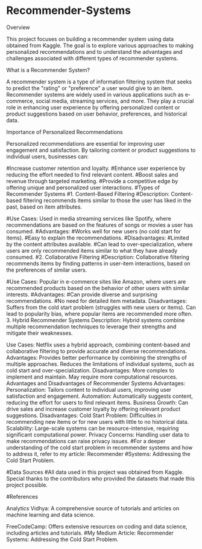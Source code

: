 # Recommender-Systems
Overview

This project focuses on building a recommender system using data obtained from Kaggle. The goal is to explore various approaches to making personalized recommendations and to understand the advantages and challenges associated with different types of recommender systems.

What is a Recommender System?

A recommender system is a type of information filtering system that seeks to predict the "rating" or "preference" a user would give to an item. Recommender systems are widely used in various applications such as e-commerce, social media, streaming services, and more. They play a crucial role in enhancing user experience by offering personalized content or product suggestions based on user behavior, preferences, and historical data.

Importance of Personalized Recommendations

Personalized recommendations are essential for improving user engagement and satisfaction. By tailoring content or product suggestions to individual users, businesses can:

#Increase customer retention and loyalty.
#Enhance user experience by reducing the effort needed to find relevant content.
#Boost sales and revenue through targeted marketing.
#Provide a competitive edge by offering unique and personalized user interactions.
#Types of Recommender Systems
#1. Content-Based Filtering
#Description: Content-based filtering recommends items similar to those the user has liked in the past, based on item attributes.

#Use Cases: Used in media streaming services like Spotify, where recommendations are based on the features of songs or movies a user has consumed.
#Advantages:
#Works well for new users (no cold start for items).
#Easy to explain the recommendations.
#Disadvantages:
#Limited by the content attributes available.
#Can lead to over-specialization, where users are only recommended items similar to what they have already consumed.
#2. Collaborative Filtering
#Description: Collaborative filtering recommends items by finding patterns in user-item interactions, based on the preferences of similar users.

#Use Cases: Popular in e-commerce sites like Amazon, where users are recommended products based on the behavior of other users with similar interests.
#Advantages:
#Can provide diverse and surprising recommendations.
#No need for detailed item metadata.
Disadvantages:
Suffers from the cold start problem (struggles with new users or items).
Can lead to popularity bias, where popular items are recommended more often.
3. Hybrid Recommender Systems
Description: Hybrid systems combine multiple recommendation techniques to leverage their strengths and mitigate their weaknesses.

Use Cases: Netflix uses a hybrid approach, combining content-based and collaborative filtering to provide accurate and diverse recommendations.
Advantages:
Provides better performance by combining the strengths of multiple approaches.
Reduces the limitations of individual systems, such as cold start and over-specialization.
Disadvantages:
More complex to implement and maintain.
May require more computational resources.
Advantages and Disadvantages of Recommender Systems
Advantages:
Personalization: Tailors content to individual users, improving user satisfaction and engagement.
Automation: Automatically suggests content, reducing the effort for users to find relevant items.
Business Growth: Can drive sales and increase customer loyalty by offering relevant product suggestions.
Disadvantages:
Cold Start Problem: Difficulties in recommending new items or for new users with little to no historical data.
Scalability: Large-scale systems can be resource-intensive, requiring significant computational power.
Privacy Concerns: Handling user data to make recommendations can raise privacy issues.
#For a deeper understanding of the cold start problem in recommender systems and how to address it, refer to my article: Recommender #Systems: Addressing the Cold Start Problem.

#Data Sources
#All data used in this project was obtained from Kaggle. Special thanks to the contributors who provided the datasets that made this project possible.

#References

Analytics Vidhya: A comprehensive source of tutorials and articles on machine learning and data science.

FreeCodeCamp: Offers extensive resources on coding and data science, including articles and tutorials.
#My Medium Article: Recommender Systems: Addressing the Cold Start Problem.
